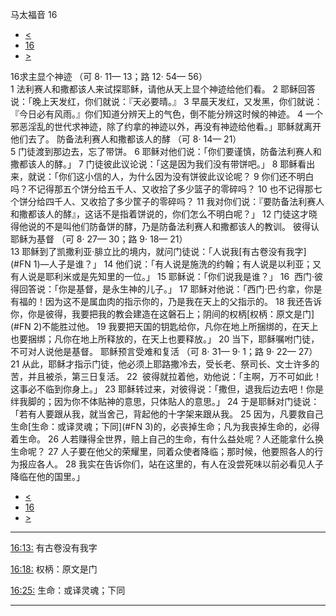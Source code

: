 ﻿





 马太福音 16




* [<](bible/MAT15.md)
* [16](bible/MAT.md)
* [>](bible/MAT17.md)



 
16求主显个神迹 （可 8· 11— 13；路 12· 54— 56）  
1 法利赛人和撒都该人来试探耶稣，请他从天上显个神迹给他们看。 
2 耶稣回答说：「晚上天发红，你们就说：『天必要晴。』 
3 早晨天发红，又发黑，你们就说：『今日必有风雨。』你们知道分辨天上的气色，倒不能分辨这时候的神迹。 
4 一个邪恶淫乱的世代求神迹，除了约拿的神迹以外，再没有神迹给他看。」耶稣就离开他们去了。 防备法利赛人和撒都该人的酵 （可 8· 14— 21）  
5 门徒渡到那边去，忘了带饼。 
6 耶稣对他们说：「你们要谨慎，防备法利赛人和撒都该人的酵。」 
7 门徒彼此议论说：「这是因为我们没有带饼吧。」 
8 耶稣看出来，就说：「你们这小信的人，为什么因为没有饼彼此议论呢？ 
9 你们还不明白吗？不记得那五个饼分给五千人、又收拾了多少篮子的零碎吗？ 
10 也不记得那七个饼分给四千人、又收拾了多少筐子的零碎吗？ 
11 我对你们说：『要防备法利赛人和撒都该人的酵』，这话不是指着饼说的，你们怎么不明白呢？」 
12 门徒这才晓得他说的不是叫他们防备饼的酵，乃是防备法利赛人和撒都该人的教训。 彼得认耶稣为基督 （可 8· 27— 30；路 9· 18— 21）  
13 耶稣到了凯撒利亚·腓立比的境内，就问门徒说：「人说我[有古卷没有我字](#FN 1)—人子是谁？」 
14 他们说：「有人说是施洗的约翰；有人说是以利亚；又有人说是耶利米或是先知里的一位。」 
15 耶稣说：「你们说我是谁？」 
16  西门·彼得回答说：「你是基督，是永生神的儿子。」 
17 耶稣对他说：「西门·巴·约拿，你是有福的！因为这不是属血肉的指示你的，乃是我在天上的父指示的。 
18 我还告诉你，你是彼得，我要把我的教会建造在这磐石上；阴间的权柄[权柄：原文是门](#FN 2)不能胜过他。 
19 我要把天国的钥匙给你，凡你在地上所捆绑的，在天上也要捆绑；凡你在地上所释放的，在天上也要释放。」 
20 当下，耶稣嘱咐门徒，不可对人说他是基督。 耶稣预言受难和复活 （可 8· 31— 9· 1；路 9· 22— 27）  
21 从此，耶稣才指示门徒，他必须上耶路撒冷去，受长老、祭司长、文士许多的苦，并且被杀，第三日复活。 
22  彼得就拉着他，劝他说：「主啊，万不可如此！这事必不临到你身上。」 
23 耶稣转过来，对彼得说：「撒但，退我后边去吧！你是绊我脚的；因为你不体贴神的意思，只体贴人的意思。」 
24 于是耶稣对门徒说：「若有人要跟从我，就当舍己，背起他的十字架来跟从我。 
25 因为，凡要救自己生命[生命：或译灵魂；下同](#FN
3)的，必丧掉生命；凡为我丧掉生命的，必得着生命。 
26 人若赚得全世界，赔上自己的生命，有什么益处呢？人还能拿什么换生命呢？ 
27 人子要在他父的荣耀里，同着众使者降临；那时候，他要照各人的行为报应各人。 
28 我实在告诉你们，站在这里的，有人在没尝死味以前必看见人子降临在他的国里。」 
* [<](bible/MAT15.md)
* [16](bible/MAT.md)
* [>](bible/MAT17.md)





---


[16:13:](#V13)
有古卷没有我字


[16:18:](#V18)
权柄：原文是门


[16:25:](#V25)
生命：或译灵魂；下同




---









